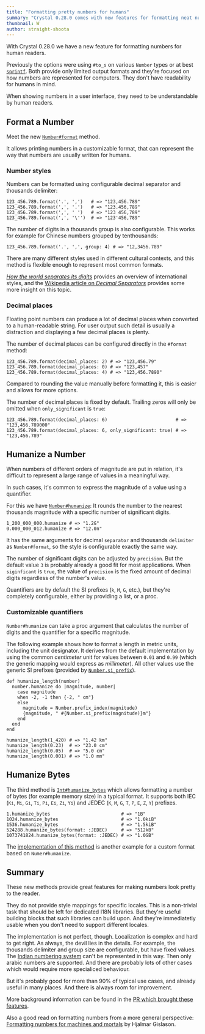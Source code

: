 ```yaml
---
title: "Formatting pretty numbers for humans"
summary: "Crystal 0.28.0 comes with new features for formatting neat numbers for human readers."
thumbnail: W
author: straight-shoota
---
```


With Crystal 0.28.0 we have a new feature for formatting numbers for human readers.

Previously the options were using `#to_s` on various `Number` types or at best [`sprintf`](https://crystal-lang.org/api/0.28.0/toplevel.html#sprintf%28format_string%2C%2Aargs%29%3AString-class-method). Both provide only limited output formats and they're focused on how numbers are represented for computers. They don't have readability for humans in mind.

When showing numbers in a user interface, they need to be understandable by human readers.

## Format a Number

Meet the new [`Number#format`](https://crystal-lang.org/api/0.28.0/Number.html#format%28separator%3D%26%2339%3B.%26%2339%3B%2Cdelimiter%3D%26%2339%3B%2C%26%2339%3B%2Cdecimal_places%3AInt%3F%3Dnil%2C%2A%2Cgroup%3AInt%3D3%2Conly_significant%3ABool%3Dfalse%29%3AString-instance-method) method.

It allows printing numbers in a customizable format, that can represent the way that numbers are usually written for humans.

### Number styles

Numbers can be formatted using configurable decimal separator and thousands delimiter:

```crystal
123_456.789.format('.', ',')   # => "123,456.789"
123_456.789.format(',', '.')   # => "123.456,789"
123_456.789.format(',', ' ')   # => "123 456,789"
123_456.789.format(',', '\'')  # => "123'456,789"
```

The number of digits in a thousands group is also configurable. This works for example for Chinese numbers grouped by tenthousands:

```crystal
123_456.789.format('.', ',', group: 4) # => "12,3456.789"
```

There are many different styles used in different cultural contexts, and this method is flexible enough to represent most common formats.

[*How the world separates its digits*](http://www.statisticalconsultants.co.nz/blog/how-the-world-separates-its-digits.html) provides an overview of international styles, and the [Wikipedia article on *Decimal Separators*](https://en.wikipedia.org/wiki/Decimal_separator) provides some more insight on this topic.

### Decimal places

Floating point numbers can produce a lot of decimal places when converted to a human-readable string. For user output such detail is usually a distraction and displaying a few decimal places is plenty.

The number of decimal places can be configured directly in the `#format` method:

```crystal
123_456.789.format(decimal_places: 2) # => "123,456.79"
123_456.789.format(decimal_places: 0) # => "123,457"
123_456.789.format(decimal_places: 4) # => "123,456.7890"
```

Compared to rounding the value manually before formatting it, this is easier and allows for more options.

The number of decimal places is fixed by default. Trailing zeros will only be omitted when `only_significant` is `true`:

```crystal
123_456.789.format(decimal_places: 6)                         # => "123,456.789000"
123_456.789.format(decimal_places: 6, only_significant: true) # => "123,456.789"
```

## Humanize a Number

When numbers of different orders of magnitude are put in relation, it's difficult to represent a large range of values in a meaningful way.

In such cases, it's common to express the magnitude of a value using a quantifier.

For this we have [`Number#humanize`](https://crystal-lang.org/api/0.28.0/Number.html#humanize%28precision%3D3%2Cseparator%3D%26%2339%3B.%26%2339%3B%2Cdelimiter%3D%26%2339%3B%2C%26%2339%3B%2C%2A%2Cbase%3D10%2A%2A3%2Csignificant%3Dtrue%2Cprefixes%3DSI_PREFIXES%29%3AString-instance-method): It rounds the number to the nearest thousands magnitude with a specific number of significant digits.

```crystal
1_200_000_000.humanize # => "1.2G"
0.000_000_012.humanize # => "12.0n"
```

It has the same arguments for decimal `separator` and thousands `delimiter` as `Number#format`, so the style is configurable exactly the same way.

The number of significant digits can be adjusted by `precision`. But the default value `3` is probably already a good fit for most applications.
When `siginficant` is `true`, the value of `precision` is the fixed amount of decimal digits regardless of the number's value.

Quantifiers are by default the SI prefixes (`k`, `M`, `G`, etc.), but they're completely configurable, either by providing a list, or a proc.

### Customizable quantifiers

`Number#humanize` can take a proc argument that calculates the number of digits and the quantifier for a specific magnitude.

The following example shows how to format a length in metric units, including the unit designator. It derives from the default implementation by using the common *centimeter* unit for values between `0.01` and `0.99` (which the generic mapping would express as *millimeter*). All other values use the generic SI prefixes (provided by [`Number.si_prefix`](https://crystal-lang.org/api/0.28.0/Number.html#si_prefix(magnitude:Int,prefixes=SI_PREFIXES):Char?-class-method)).

```crystal
def humanize_length(number)
  number.humanize do |magnitude, number|
    case magnitude
    when -2, -1 then {-2, " cm"}
    else
      magnitude = Number.prefix_index(magnitude)
      {magnitude, " #{Number.si_prefix(magnitude)}m"}
    end
  end
end

humanize_length(1_420) # => "1.42 km"
humanize_length(0.23)  # => "23.0 cm"
humanize_length(0.05)  # => "5.0 cm"
humanize_length(0.001) # => "1.0 mm"
```

## Humanize Bytes

The third method is [`Int#humanize_bytes`](https://crystal-lang.org/api/0.28.0/Int.html#humanize_bytes%28precision%3AInt%3D3%2Cseparator%3D%26%2339%3B.%26%2339%3B%2C%2A%2Csignificant%3ABool%3Dtrue%2Cformat%3ABinaryPrefixFormat%3D%3AIEC%29%3AString-instance-method) which allows formatting a number of bytes (for example memory size) in a typical format. It supports both IEC (`Ki`, `Mi`, `Gi`, `Ti`, `Pi`, `Ei`, `Zi`, `Yi`) and JEDEC (`K`, `M`, `G`, `T`, `P`, `E`, `Z`, `Y`) prefixes.

```crystal
1.humanize_bytes                          # => "1B"
1024.humanize_bytes                       # => "1.0kiB"
1536.humanize_bytes                       # => "1.5kiB"
524288.humanize_bytes(format: :JEDEC)     # => "512kB"
1073741824.humanize_bytes(format: :JEDEC) # => "1.0GB"
```

The [implementation of this method](https://github.com/crystal-lang/crystal/blob/639e4765f3f4137f90c5b7da24d8ccb5b0bfec35/src/humanize.cr#L304) is another example for a custom format based on `Numer#humanize`.

## Summary

These new methods provide great features for making numbers look pretty to the reader.

They do not provide style mappings for specific locales. This is a non-trivial task that should be left for dedicated I18N libraries. But they're useful building blocks that such libraries can build upon. And they're immediatetly usable when you don't need to support different locales.

The implementation is not perfect, though. Localization is complex and hard to get right. As always, the devil lies in the details. For example, the thousands delimiter and group size are configurable, but have fixed values. The [Indian numbering system](https://en.wikipedia.org/wiki/Indian_numbering_system) can't be represented in this way. Then only arabic numbers are supported. And there are probably lots of other cases which would require more specialiced behaviour.

But it's probably good for more than 90% of typical use cases, and already useful in many places. And there is always room for improvement.

More background information can be found in the [PR which brought these features](https://github.com/crystal-lang/crystal/pull/6314).

Also a good read on formatting numbers from a more general perspective: [Formatting numbers for machines and mortals](https://medium.com/@hjalli/formatting-numbers-for-machines-and-mortals-421860e68db3) by Hjalmar Gislason.
